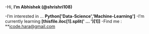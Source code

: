 -Hi, **I’m Abhishek (@shrishri108)**

-I’m interested in ... **Python['Data-Science','Machine-Learning']**
-I’m currently learning **[thisfile.iloc[1].split(' ... ')[1]]**
-Find me : **icode.hara@gmail.com

<!---
shrishri108/shrishri108 is a ✨ special ✨ repository because its `README.md` (this file) appears on your GitHub profile.
You can click the Preview link to take a look at your changes.
--->
